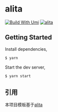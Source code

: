 # alita

[![Build With Umi](https://img.shields.io/badge/build%20with-umi-028fe4.svg?style=flat-square)](http://umijs.org/) <a href="https://alitajs.com"><img src="https://img.shields.io/badge/alitajs-alita-blue.svg" alt="alita" /></a>

## Getting Started

Install dependencies,

```bash
$ yarn
```

Start the dev server,

```bash
$ yarn start
```

## 引用

本项目模板基于[alita](https://github.com/alitajs/alita)
